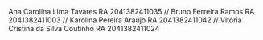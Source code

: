 Ana Carolina Lima Tavares RA 2041382411035 // Bruno Ferreira Ramos RA 2041382411003 // Karolina Pereira Araujo RA 2041382411042 // Vitória Cristina da Silva Coutinho RA 2041382411024